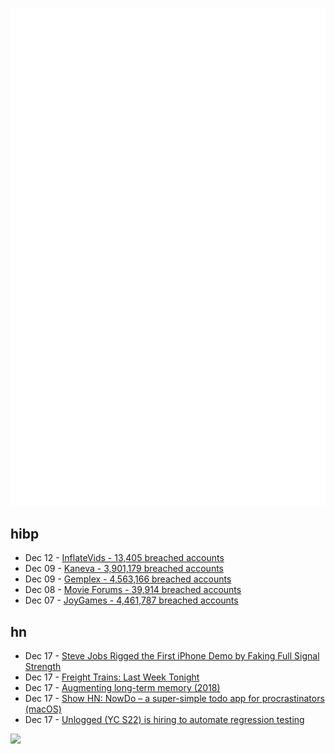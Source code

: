 ![Metrics](https://raw.githubusercontent.com/phixion/phixion/master/metrics.svg)

## hibp

<!--
for https://github.com/phixion/phixion/blob/main/.github/workflows/feeds.yml
-->
<!--START_SECTION:haveibeenpwnd-->
- Dec 12 - [InflateVids - 13,405 breached accounts](https://haveibeenpwned.com/PwnedWebsites#InflateVids)
- Dec 09 - [Kaneva - 3,901,179 breached accounts](https://haveibeenpwned.com/PwnedWebsites#Kaneva)
- Dec 09 - [Gemplex - 4,563,166 breached accounts](https://haveibeenpwned.com/PwnedWebsites#Gemplex)
- Dec 08 - [Movie Forums - 39,914 breached accounts](https://haveibeenpwned.com/PwnedWebsites#MovieForums)
- Dec 07 - [JoyGames - 4,461,787 breached accounts](https://haveibeenpwned.com/PwnedWebsites#JoyGames)
<!--END_SECTION:haveibeenpwnd-->

## hn

<!--
for https://github.com/phixion/phixion/blob/main/.github/workflows/feeds.yml
-->
<!--START_SECTION:hn-->
- Dec 17 - [Steve Jobs Rigged the First iPhone Demo by Faking Full Signal Strength](https://finance.yahoo.com/news/steve-jobs-rigged-first-iphone-152527272.html)
- Dec 17 - [Freight Trains: Last Week Tonight](https://www.youtube.com/watch?v=AJ2keSJzYyY)
- Dec 17 - [Augmenting long-term memory (2018)](https://augmentingcognition.com/ltm.html)
- Dec 17 - [Show HN: NowDo – a super-simple todo app for procrastinators (macOS)](https://nowdo.org/)
- Dec 17 - [Unlogged (YC S22) is hiring to automate regression testing](https://news.ycombinator.com/item?id=38669395)
<!--END_SECTION:hn-->

<!--
for https://yhype.me
-->
![](https://hit.yhype.me/github/profile?user_id=13013670)
